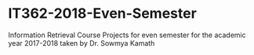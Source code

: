 # IT362-2018-Even-Semester
Information Retrieval Course Projects for even semester for the academic year 2017-2018 taken by Dr. Sowmya Kamath
